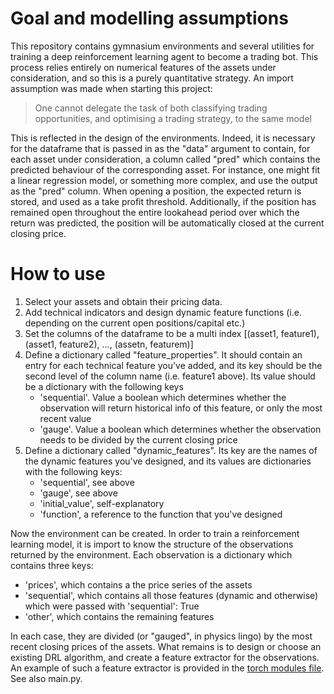 # Goal and modelling assumptions
This repository contains gymnasium environments and several utilities for training a deep reinforcement learning agent to become a trading bot. 
This process relies entirely on numerical features of the assets under consideration, and so this is a purely quantitative strategy.
An import assumption was made when starting this project:

> One cannot delegate the task of both classifying trading opportunities, and optimising a trading strategy, to the same model

This is reflected in the design of the environments. Indeed, it is necessary for the dataframe that is passed in as the "data" argument to contain,
for each asset under consideration, a column called "pred" which contains the predicted behaviour of the corresponding asset. For instance, one might 
fit a linear regression model, or something more complex, and use the output as the "pred" column. When opening a position, the expected return is
stored, and used as a take profit threshold. Additionally, if the position has remained open throughout the entire lookahead period over which the
return was predicted, the position will be automatically closed at the current closing price.

# How to use
1. Select your assets and obtain their pricing data.
2. Add technical indicators and design dynamic feature functions (i.e. depending on the current open positions/capital etc.)
3. Set the columns of the dataframe to be a multi index [(asset1, feature1), (asset1, feature2), ..., (assetn, featurem)]
4. Define a dictionary called "feature_properties". It should contain an entry for each technical feature you've added, and its key should be the second level of the column name (i.e. feature1 above). Its value should be a dictionary with the following keys
   - 'sequential'. Value a boolean which determines whether the observation will return historical info of this feature, or only the most recent value
   - 'gauge'. Value a boolean which determines whether the observation needs to be divided by the current closing price
5. Define a dictionary called "dynamic_features". Its key are the names of the dynamic features you've designed, and its values are dictionaries with the following keys:
   - 'sequential', see above
   - 'gauge', see above
   - 'initial_value', self-explanatory
   - 'function', a reference to the function that you've designed

Now the environment can be created. In order to train a reinforcement learning model, it is import to know the structure of the observations returned by the environment.
Each observation is a dictionary which contains three keys:
   - 'prices', which contains a the price series of the assets
   - 'sequential', which contains all those features (dynamic and otherwise) which were passed with 'sequential': True
   - 'other', which contains the remaining features

In each case, they are divided (or "gauged", in physics lingo) by the most recent closing prices of the assets.
What remains is to design or choose an existing DRL algorithm, and create a feature extractor for the observations. An example of such a feature extractor is provided in the [torch modules file](https://github.com/quaere-verum/DRL-Trading/blob/main/feature_extraction/torch_modules.py).
See also main.py.

